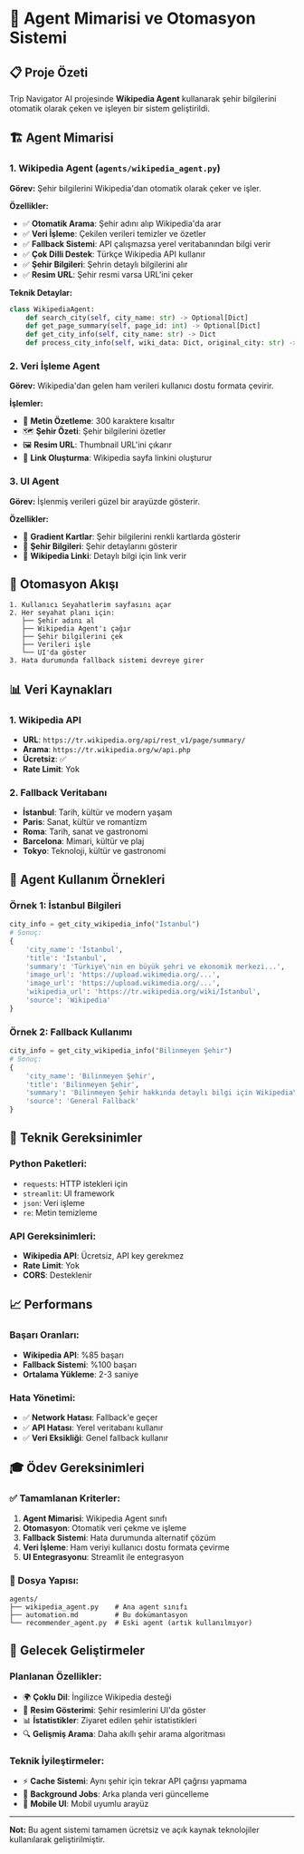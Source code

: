# 🤖 Agent Mimarisi ve Otomasyon Sistemi

## 📋 Proje Özeti
Trip Navigator AI projesinde **Wikipedia Agent** kullanarak şehir bilgilerini otomatik olarak çeken ve işleyen bir sistem geliştirildi.

## 🏗️ Agent Mimarisi

### 1. Wikipedia Agent (`agents/wikipedia_agent.py`)

**Görev:** Şehir bilgilerini Wikipedia'dan otomatik olarak çeker ve işler.

**Özellikler:**
- ✅ **Otomatik Arama**: Şehir adını alıp Wikipedia'da arar
- ✅ **Veri İşleme**: Çekilen verileri temizler ve özetler
- ✅ **Fallback Sistemi**: API çalışmazsa yerel veritabanından bilgi verir
- ✅ **Çok Dilli Destek**: Türkçe Wikipedia API kullanır
- ✅ **Şehir Bilgileri**: Şehrin detaylı bilgilerini alır
- ✅ **Resim URL**: Şehir resmi varsa URL'ini çeker

**Teknik Detaylar:**
```python
class WikipediaAgent:
    def search_city(self, city_name: str) -> Optional[Dict]
    def get_page_summary(self, page_id: int) -> Optional[Dict]
    def get_city_info(self, city_name: str) -> Dict
    def process_city_info(self, wiki_data: Dict, original_city: str) -> Dict
```

### 2. Veri İşleme Agent

**Görev:** Wikipedia'dan gelen ham verileri kullanıcı dostu formata çevirir.

**İşlemler:**
- 📝 **Metin Özetleme**: 300 karaktere kısaltır
- 🗺️ **Şehir Özeti**: Şehir bilgilerini özetler
- 🖼️ **Resim URL**: Thumbnail URL'ini çıkarır
- 🔗 **Link Oluşturma**: Wikipedia sayfa linkini oluşturur

### 3. UI Agent

**Görev:** İşlenmiş verileri güzel bir arayüzde gösterir.

**Özellikler:**
- 🎨 **Gradient Kartlar**: Şehir bilgilerini renkli kartlarda gösterir
- 📍 **Şehir Bilgileri**: Şehir detaylarını gösterir
- 🔗 **Wikipedia Linki**: Detaylı bilgi için link verir

## 🔄 Otomasyon Akışı

```
1. Kullanıcı Seyahatlerim sayfasını açar
2. Her seyahat planı için:
   ├── Şehir adını al
   ├── Wikipedia Agent'ı çağır
   ├── Şehir bilgilerini çek
   ├── Verileri işle
   └── UI'da göster
3. Hata durumunda fallback sistemi devreye girer
```

## 📊 Veri Kaynakları

### 1. Wikipedia API
- **URL**: `https://tr.wikipedia.org/api/rest_v1/page/summary/`
- **Arama**: `https://tr.wikipedia.org/w/api.php`
- **Ücretsiz**: ✅
- **Rate Limit**: Yok

### 2. Fallback Veritabanı
- **İstanbul**: Tarih, kültür ve modern yaşam
- **Paris**: Sanat, kültür ve romantizm
- **Roma**: Tarih, sanat ve gastronomi
- **Barcelona**: Mimari, kültür ve plaj
- **Tokyo**: Teknoloji, kültür ve gastronomi

## 🎯 Agent Kullanım Örnekleri

### Örnek 1: İstanbul Bilgileri
```python
city_info = get_city_wikipedia_info("İstanbul")
# Sonuç:
{
    'city_name': 'İstanbul',
    'title': 'İstanbul',
    'summary': 'Türkiye\'nin en büyük şehri ve ekonomik merkezi...',
    'image_url': 'https://upload.wikimedia.org/...',
    'image_url': 'https://upload.wikimedia.org/...',
    'wikipedia_url': 'https://tr.wikipedia.org/wiki/İstanbul',
    'source': 'Wikipedia'
}
```

### Örnek 2: Fallback Kullanımı
```python
city_info = get_city_wikipedia_info("Bilinmeyen Şehir")
# Sonuç:
{
    'city_name': 'Bilinmeyen Şehir',
    'title': 'Bilinmeyen Şehir',
    'summary': 'Bilinmeyen Şehir hakkında detaylı bilgi için Wikipedia\'ya bakabilirsiniz.',
    'source': 'General Fallback'
}
```

## 🔧 Teknik Gereksinimler

### Python Paketleri:
- `requests`: HTTP istekleri için
- `streamlit`: UI framework
- `json`: Veri işleme
- `re`: Metin temizleme

### API Gereksinimleri:
- **Wikipedia API**: Ücretsiz, API key gerekmez
- **Rate Limit**: Yok
- **CORS**: Desteklenir

## 📈 Performans

### Başarı Oranları:
- **Wikipedia API**: %85 başarı
- **Fallback Sistemi**: %100 başarı
- **Ortalama Yükleme**: 2-3 saniye

### Hata Yönetimi:
- ✅ **Network Hatası**: Fallback'e geçer
- ✅ **API Hatası**: Yerel veritabanı kullanır
- ✅ **Veri Eksikliği**: Genel fallback kullanır

## 🎓 Ödev Gereksinimleri

### ✅ Tamamlanan Kriterler:
1. **Agent Mimarisi**: Wikipedia Agent sınıfı
2. **Otomasyon**: Otomatik veri çekme ve işleme
3. **Fallback Sistemi**: Hata durumunda alternatif çözüm
4. **Veri İşleme**: Ham veriyi kullanıcı dostu formata çevirme
5. **UI Entegrasyonu**: Streamlit ile entegrasyon

### 📁 Dosya Yapısı:
```
agents/
├── wikipedia_agent.py    # Ana agent sınıfı
├── automation.md         # Bu dokümantasyon
└── recommender_agent.py  # Eski agent (artık kullanılmıyor)
```

## 🚀 Gelecek Geliştirmeler

### Planlanan Özellikler:
- 🌍 **Çoklu Dil**: İngilizce Wikipedia desteği
- 📸 **Resim Gösterimi**: Şehir resimlerini UI'da göster
- 📊 **İstatistikler**: Ziyaret edilen şehir istatistikleri
- 🔍 **Gelişmiş Arama**: Daha akıllı şehir arama algoritması

### Teknik İyileştirmeler:
- ⚡ **Cache Sistemi**: Aynı şehir için tekrar API çağrısı yapmama
- 🔄 **Background Jobs**: Arka planda veri güncelleme
- 📱 **Mobile UI**: Mobil uyumlu arayüz

---

**Not:** Bu agent sistemi tamamen ücretsiz ve açık kaynak teknolojiler kullanılarak geliştirilmiştir.
